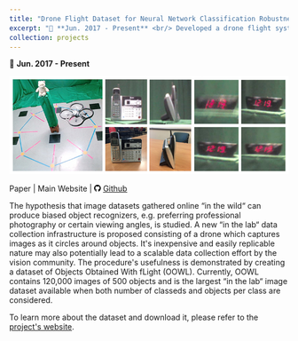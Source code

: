 ```yaml
---
title: "Drone Flight Dataset for Neural Network Classification Robustness"
excerpt: "📅 **Jun. 2017 - Present** <br/> Developed a drone flight system to collect over 120,000 images. The data was used to conduct experiments showing severe vulnerabilities (30% drop) in neural networks like ResNet to pose & camera shake. Findings published to CVPR 2019. <br/><img src='/images/OOWL_Main_Picture.jpg'>"
collection: projects
---
```


📅 **Jun. 2017 - Present**

<img src='/images/OOWL_Main_Picture.jpg'>


Paper | Main Website | <img src="/images/github_icon.png" width="12" height="12"> [Github](https://github.com/b7leung/OOWL-Drone-Flight-System)



The hypothesis that image datasets gathered online “in the wild“ can produce biased object recognizers, e.g. preferring professional photography or certain viewing angles, is studied. A new “in the lab“ data collection infrastructure is proposed consisting of a drone which captures images as it circles around objects. It's inexpensive and easily replicable nature may also potentially lead to a scalable data collection effort by the vision community. The procedure's usefulness is demonstrated by creating a dataset of Objects Obtained With fLight (OOWL). Currently, OOWL contains 120,000 images of 500 objects and is the largest “in the lab“ image dataset available when both number of classeds and objects per class are considered.

To learn more about the dataset and download it, please refer to the [project's website](http://www.svcl.ucsd.edu/projects/OOWL/).

